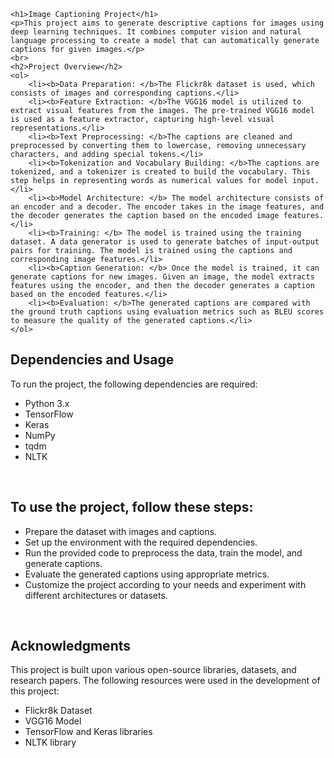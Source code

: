     <h1>Image Captioning Project</h1>
    <p>This project aims to generate descriptive captions for images using deep learning techniques. It combines computer vision and natural language processing to create a model that can automatically generate captions for given images.</p>
    <br>
    <h2>Project Overview</h2>
    <ol>
        <li><b>Data Preparation: </b>The Flickr8k dataset is used, which consists of images and corresponding captions.</li>
        <li><b>Feature Extraction: </b>The VGG16 model is utilized to extract visual features from the images. The pre-trained VGG16 model is used as a feature extractor, capturing high-level visual representations.</li>
        <li><b>Text Preprocessing: </b>The captions are cleaned and preprocessed by converting them to lowercase, removing unnecessary characters, and adding special tokens.</li>
        <li><b>Tokenization and Vocabulary Building: </b>The captions are tokenized, and a tokenizer is created to build the vocabulary. This step helps in representing words as numerical values for model input.</li>
        <li><b>Model Architecture: </b> The model architecture consists of an encoder and a decoder. The encoder takes in the image features, and the decoder generates the caption based on the encoded image features.</li>
        <li><b>Training: </b> The model is trained using the training dataset. A data generator is used to generate batches of input-output pairs for training. The model is trained using the captions and corresponding image features.</li>
        <li><b>Caption Generation: </b> Once the model is trained, it can generate captions for new images. Given an image, the model extracts features using the encoder, and then the decoder generates a caption based on the encoded features.</li>
        <li><b>Evaluation: </b>The generated captions are compared with the ground truth captions using evaluation metrics such as BLEU scores to measure the quality of the generated captions.</li>
    </ol>
<h2>Dependencies and Usage</h2>
<p>To run the project, the following dependencies are required:</p>
<ul>
    <li>Python 3.x</li>
    <li>TensorFlow</li>
    <li>Keras</li>
    <li>NumPy</li>
    <li>tqdm</li>
    <li>NLTK</li>
</ul>

<br>
<h2>To use the project, follow these steps:</h2>
<ul>
    <li>Prepare the dataset with images and captions.</li>
    <li>Set up the environment with the required dependencies.</li>
    <li>Run the provided code to preprocess the data, train the model, and generate captions.</li>
    <li>Evaluate the generated captions using appropriate metrics.</li>
    <li>Customize the project according to your needs and experiment with different architectures or datasets.</li>
    
</ul>

<br>
<h2>Acknowledgments</h2>
<p>This project is built upon various open-source libraries, datasets, and research papers. The following resources were used in the development of this project:</p>
<ul>
    <li>Flickr8k Dataset</li>
    <li>VGG16 Model</li>
    <li>TensorFlow and Keras libraries</li>
    <li>NLTK library</li>
</ul>
